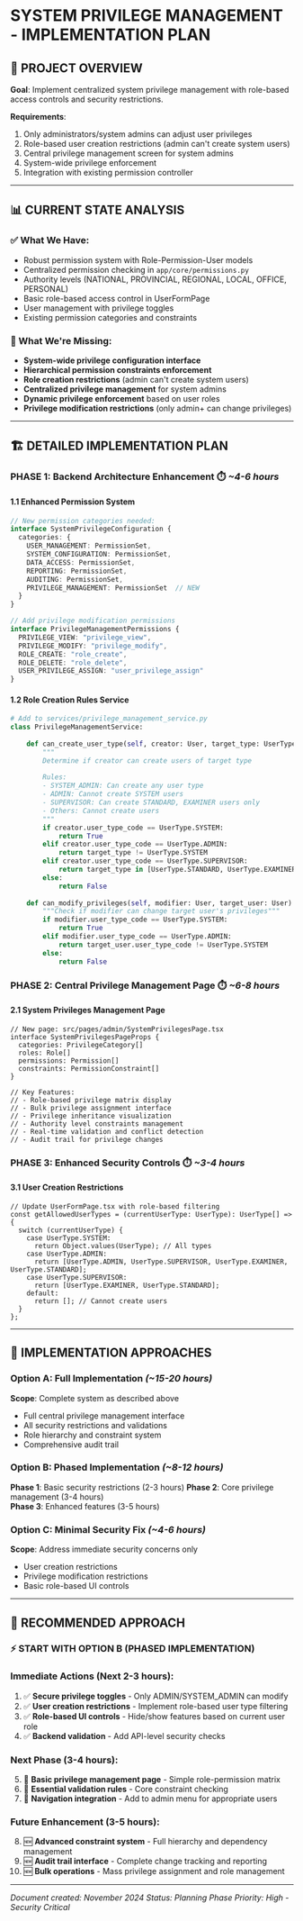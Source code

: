 # SYSTEM PRIVILEGE MANAGEMENT - IMPLEMENTATION PLAN

## 🎯 **PROJECT OVERVIEW**

**Goal**: Implement centralized system privilege management with role-based access controls and security restrictions.

**Requirements**:
1. Only administrators/system admins can adjust user privileges
2. Role-based user creation restrictions (admin can't create system users)
3. Central privilege management screen for system admins
4. System-wide privilege enforcement
5. Integration with existing permission controller

---

## 📊 **CURRENT STATE ANALYSIS**

### **✅ What We Have:**
- Robust permission system with Role-Permission-User models
- Centralized permission checking in `app/core/permissions.py`
- Authority levels (NATIONAL, PROVINCIAL, REGIONAL, LOCAL, OFFICE, PERSONAL)
- Basic role-based access control in UserFormPage
- User management with privilege toggles
- Existing permission categories and constraints

### **🚨 What We're Missing:**
- **System-wide privilege configuration interface**
- **Hierarchical permission constraints enforcement**
- **Role creation restrictions** (admin can't create system users)
- **Centralized privilege management** for system admins
- **Dynamic privilege enforcement** based on user roles
- **Privilege modification restrictions** (only admin+ can change privileges)

---

## 🏗️ **DETAILED IMPLEMENTATION PLAN**

### **PHASE 1: Backend Architecture Enhancement** ⏱️ *~4-6 hours*

#### **1.1 Enhanced Permission System** 
```typescript
// New permission categories needed:
interface SystemPrivilegeConfiguration {
  categories: {
    USER_MANAGEMENT: PermissionSet,
    SYSTEM_CONFIGURATION: PermissionSet,  
    DATA_ACCESS: PermissionSet,
    REPORTING: PermissionSet,
    AUDITING: PermissionSet,
    PRIVILEGE_MANAGEMENT: PermissionSet  // NEW
  }
}

// Add privilege modification permissions
interface PrivilegeManagementPermissions {
  PRIVILEGE_VIEW: "privilege_view",
  PRIVILEGE_MODIFY: "privilege_modify", 
  ROLE_CREATE: "role_create",
  ROLE_DELETE: "role_delete",
  USER_PRIVILEGE_ASSIGN: "user_privilege_assign"
}
```

#### **1.2 Role Creation Rules Service**
```python
# Add to services/privilege_management_service.py
class PrivilegeManagementService:
    
    def can_create_user_type(self, creator: User, target_type: UserType) -> bool:
        """
        Determine if creator can create users of target type
        
        Rules:
        - SYSTEM_ADMIN: Can create any user type
        - ADMIN: Cannot create SYSTEM users
        - SUPERVISOR: Can create STANDARD, EXAMINER users only
        - Others: Cannot create users
        """
        if creator.user_type_code == UserType.SYSTEM:
            return True
        elif creator.user_type_code == UserType.ADMIN:
            return target_type != UserType.SYSTEM
        elif creator.user_type_code == UserType.SUPERVISOR:
            return target_type in [UserType.STANDARD, UserType.EXAMINER]
        else:
            return False
    
    def can_modify_privileges(self, modifier: User, target_user: User) -> bool:
        """Check if modifier can change target user's privileges"""
        if modifier.user_type_code == UserType.SYSTEM:
            return True
        elif modifier.user_type_code == UserType.ADMIN:
            return target_user.user_type_code != UserType.SYSTEM
        else:
            return False
```

### **PHASE 2: Central Privilege Management Page** ⏱️ *~6-8 hours*

#### **2.1 System Privileges Management Page**
```tsx
// New page: src/pages/admin/SystemPrivilegesPage.tsx
interface SystemPrivilegesPageProps {
  categories: PrivilegeCategory[]
  roles: Role[]
  permissions: Permission[]
  constraints: PermissionConstraint[]
}

// Key Features:
// - Role-based privilege matrix display
// - Bulk privilege assignment interface
// - Privilege inheritance visualization  
// - Authority level constraints management
// - Real-time validation and conflict detection
// - Audit trail for privilege changes
```

### **PHASE 3: Enhanced Security Controls** ⏱️ *~3-4 hours*

#### **3.1 User Creation Restrictions**
```tsx
// Update UserFormPage.tsx with role-based filtering
const getAllowedUserTypes = (currentUserType: UserType): UserType[] => {
  switch (currentUserType) {
    case UserType.SYSTEM:
      return Object.values(UserType); // All types
    case UserType.ADMIN:
      return [UserType.ADMIN, UserType.SUPERVISOR, UserType.EXAMINER, UserType.STANDARD];
    case UserType.SUPERVISOR:
      return [UserType.EXAMINER, UserType.STANDARD];
    default:
      return []; // Cannot create users
  }
};
```

---

## 🚀 **IMPLEMENTATION APPROACHES**

### **Option A: Full Implementation** *(~15-20 hours)*
**Scope**: Complete system as described above
- Full central privilege management interface
- All security restrictions and validations
- Role hierarchy and constraint system
- Comprehensive audit trail

### **Option B: Phased Implementation** *(~8-12 hours)*
**Phase 1**: Basic security restrictions (2-3 hours)
**Phase 2**: Core privilege management (3-4 hours)  
**Phase 3**: Enhanced features (3-5 hours)

### **Option C: Minimal Security Fix** *(~4-6 hours)*
**Scope**: Address immediate security concerns only
- User creation restrictions
- Privilege modification restrictions  
- Basic role-based UI controls

---

## 🎯 **RECOMMENDED APPROACH**

### **⚡ START WITH OPTION B (PHASED IMPLEMENTATION)**

### **Immediate Actions (Next 2-3 hours):**
1. ✅ **Secure privilege toggles** - Only ADMIN/SYSTEM_ADMIN can modify
2. ✅ **User creation restrictions** - Implement role-based user type filtering
3. ✅ **Role-based UI controls** - Hide/show features based on current user role
4. ✅ **Backend validation** - Add API-level security checks

### **Next Phase (3-4 hours):**
5. 🔄 **Basic privilege management page** - Simple role-permission matrix
6. 🔄 **Essential validation rules** - Core constraint checking
7. 🔄 **Navigation integration** - Add to admin menu for appropriate users

### **Future Enhancement (3-5 hours):**
8. 🆕 **Advanced constraint system** - Full hierarchy and dependency management
9. 🆕 **Audit trail interface** - Complete change tracking and reporting
10. 🆕 **Bulk operations** - Mass privilege assignment and role management

---

*Document created: November 2024*
*Status: Planning Phase*
*Priority: High - Security Critical* 